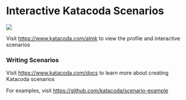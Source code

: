 # Interactive Katacoda Scenarios

[![](http://shields.katacoda.com/katacoda/almk/count.svg)](https://www.katacoda.com/almk "Get your profile on Katacoda.com")

Visit https://www.katacoda.com/almk to view the profile and interactive scenarios

### Writing Scenarios
Visit https://www.katacoda.com/docs to learn more about creating Katacoda scenarios

For examples, visit https://github.com/katacoda/scenario-example
